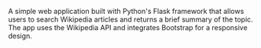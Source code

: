 A simple web application built with Python's Flask framework that allows users to search Wikipedia articles and returns a brief summary of the topic. The app uses the Wikipedia API and integrates Bootstrap for a responsive design.
